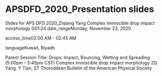 # APSDFD_2020_Presentation slides
Slides for APS DFD 2020_Ziqiang Yang
Complex immiscible drop impact morphology
G01:24
date_rangeMonday, November 23, 2020

access_time02:00 AM - 02:45 AM

languageKuwait, Riyadh

Parent Session Title:
Drops: Impact, Bouncing, Wetting and Spreading (5:00pm - 5:45pm CST)
Complex immiscible drop impact morphology
ZQ Yang, Y Tian, ST Thoroddsen
Bulletin of the American Physical Society

